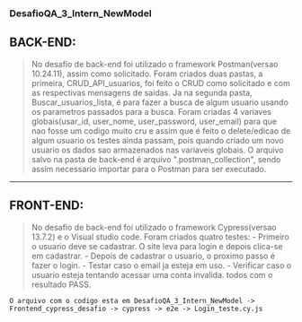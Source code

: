 ### DesafioQA_3_Intern_NewModel

## BACK-END:
  >No desafio de back-end foi utilizado o framework Postman(versao 10.24.11), assim como solicitado.
  >Foram criados duas pastas, a primeira, CRUD_API_usuarios, foi feito o CRUD como solicitado e com as respectivas mensagens de saidas.
  >Ja na segunda pasta, Buscar_usuarios_lista, é para fazer a busca de algum usuario usando os parametros passados para a busca.
  >Foram criadas 4 variaves globais(usar_id, user_nome, user_password, user_email) para que nao fosse um codigo muito cru e assim que é feito o delete/edicao de algum usuario os testes ainda passam, pois quando criado um novo usuario os dados sao armazenados nas variaveis globais. 
  >O arquivo salvo na pasta de back-end é arquivo ".postman_collection", sendo assim necessario importar para o Postman para ser executado.
---------------------------------------------------------------------------------------------------------------------------------------------------------------------------------------------------------------------------

## FRONT-END:
   >No desafio de back-end foi utilizado o framework Cypress(versao 13.7.2) e o Visual studio code. 
   >Foram criados quatro testes:
      - Primeiro o usuario deve se cadastrar. O site leva para login e depois clica-se em cadastrar.
      - Depois de cadastrar o usuario, o proximo passo é fazer o login.
      - Testar caso o email ja esteja em uso.
      - Verificar caso o usuario esteja tentando acessar uma conta invalida.
      todos com o resultado PASS.
     
    O arquivo com o codigo esta em DesafioQA_3_Intern_NewModel -> Frontend_cypress_desafio -> cypress -> e2e -> Login_teste.cy.js
